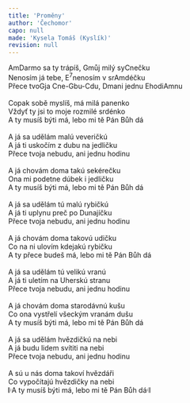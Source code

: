```yaml
---
title: 'Proměny'
author: 'Čechomor'
capo: null
made: 'Kysela Tomáš (Kyslík)'
revision: null
---
```


<verse number="1:"></verse><wrapper><chord>Am</chord></wrapper>Darmo sa ty trápíš, <wrapper><chord>G</chord></wrapper>můj milý sy<wrapper><chord>C</chord></wrapper>nečku<br>
Nenosím já tebe, <wrapper><chord>E<sup>7</sup></chord></wrapper>nenosím v sr<wrapper><chord>Am</chord></wrapper>déčku<br>
Přece tvo<wrapper><chord>G</chord></wrapper>ja <wrapper><chord>C</chord></wrapper>ne-<wrapper><chord>G</chord></wrapper>bu-<wrapper><chord>C</chord></wrapper>du, <wrapper><chord>Dm</chord></wrapper>ani jednu <wrapper><chord>E</chord></wrapper>hodi<wrapper><chord>Am</chord></wrapper>nu<br>
<br>
<verse number="2:"></verse>Copak sobě myslíš, má milá panenko<br>
Vždyť ty jsi to moje rozmilé srdénko<br>
A ty musíš býti má, lebo mi tě Pán Bůh dá<br>
<br>
<verse number="3:"></verse>A já sa udělám malú veveričkú<br>
A já ti uskočím z dubu na jedličku<br>
Přece tvoja nebudu, ani jednu hodinu<br>
<br>
<verse number="4:"></verse>A já chovám doma takú sekérečku<br>
Ona mi podetne dúbek i jedličku<br>
A ty musíš býti má, lebo mi tě Pán Bůh dá<br>
<br>
<verse number="5:"></verse>A já sa udělám tú malú rybičkú<br>
A já ti uplynu preč po Dunajíčku<br>
Přece tvoja nebudu, ani jednu hodinu<br>
<br>
<verse number="6:"></verse>A já chovám doma takovú udičku<br>
Co na ni ulovím kdejakú rybičku<br>
A ty přece budeš má, lebo mi tě Pán Bůh dá<br>
<br>
<verse number="7:"></verse>A já sa udělám tú velikú vranú<br>
A já ti uletím na Uherskú stranu<br>
Přece tvoja nebudu, ani jednu hodinu<br>
<br>
<verse number="8:"></verse>A já chovám doma starodávnú kušu<br>
Co ona vystřelí všeckým vranám dušu<br>
A ty musíš býti má, lebo mi tě Pán Bůh dá<br>
<br>
<verse number="9:"></verse>A já sa udělám hvězdičkú na nebi<br>
A já budu lidem svítiti na nebi<br>
Přece tvoja nebudu, ani jednu hodinu<br>
<br>
<verse number="10:"></verse>A sú u nás doma takoví hvězdáři<br>
Co vypočítajú hvězdičky na nebi<br>
&#x1d106;A ty musíš býti má, lebo mi tě Pán Bůh dá&#x1d107;